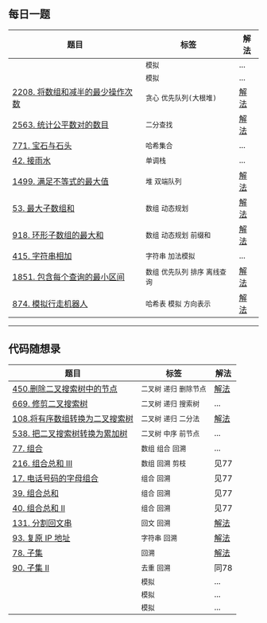 ## 每日一题

| 题目 | 标签 | 解法 |
| --- | --- | --- |
| []() |`模拟`| ... |
| []() |`模拟`| ... |
| [2208. 将数组和减半的最少操作次数](https://leetcode.cn/problems/minimum-operations-to-halve-array-sum/description/) | `贪心` `优先队列(大根堆)` | [解法](每日刷题/lc2563_统计公平数对的数目.md) |
| [2563. 统计公平数对的数目](https://leetcode.cn/problems/count-the-number-of-fair-pairs/description/) | `二分查找` | [解法](每日刷题/lc2563_统计公平数对的数目.md) |
| [771. 宝石与石头](https://leetcode.cn/problems/jewels-and-stones/) |`哈希集合`| ... |
| [42. 接雨水](https://leetcode.cn/problems/trapping-rain-water/) |`单调栈`| ... |
| [1499. 满足不等式的最大值](https://leetcode.cn/problems/max-value-of-equation/description/) | `堆` `双端队列` | [解法](每日一题/lc1499_满足不等式的最大值.md) |
| [53. 最大子数组和](https://leetcode.cn/problems/maximum-subarray/description/) | `数组` `动态规划` | [解法](每日一题/lc53_918_环形子数组的最大和.md) |
| [918. 环形子数组的最大和](https://leetcode.cn/problems/maximum-sum-circular-subarray/description/) | `数组` `动态规划` `前缀和`| [解法](每日一题/lc53_918_环形子数组的最大和.md) |
| [415. 字符串相加](https://leetcode.cn/problems/add-strings/description/) | `字符串` `加法模拟` | ...  |
| [1851. 包含每个查询的最小区间](https://leetcode.cn/problems/minimum-interval-to-include-each-query/description/) |`数组`  `优先队列` `排序` `离线查询`| [解法](每日一题/lc1851_包含每个查询的最小区间.md) |
| [874. 模拟行走机器人](https://leetcode.cn/problems/walking-robot-simulation/) | `哈希表` `模拟` `方向表示`| [解法](每日一题/lc874_模拟行走机器人.md) |

--- 

## 代码随想录

| 题目 | 标签 | 解法 |
| ---- | ---- | --- |
| [450.删除二叉搜索树中的节点](https://leetcode.cn/problems/delete-node-in-a-bst/)| `二叉树` `递归` `删除节点` | [解法](代码随想录/二叉树/lc450_删除二叉搜索树中的节点.md) |
| [669. 修剪二叉搜索树](https://leetcode.cn/problems/trim-a-binary-search-tree/description/)|  `二叉树` `递归` `搜索树` | ... |
| [108.将有序数组转换为二叉搜索树](https://leetcode.cn/problems/convert-sorted-array-to-binary-search-tree/submissions/) |`二叉树` `递归` `二分法` | [解法](代码随想录/二叉树/lc108.将有序数组转化为二叉搜索树.md) |
| [538. 把二叉搜索树转换为累加树](https://leetcode.cn/problems/convert-bst-to-greater-tree/) |`二叉树`  `中序` `前节点`| ... |
| [77. 组合](https://leetcode.cn/problems/combinations/submissions/) |`数组`  `组合` `回溯`| ... |
| [216. 组合总和 III](https://leetcode.cn/problems/combination-sum-iii/) |`数组` `回溯` `剪枝`| 见77 |
| [17. 电话号码的字母组合](https://leetcode.cn/problems/letter-combinations-of-a-phone-number/) |`组合` `回溯`| 见77 |
| [39. 组合总和](https://leetcode.cn/problems/combination-sum/) |`组合` `回溯`| 见77 |
| [40. 组合总和 II](https://leetcode.cn/problems/combination-sum-ii/) |`组合` `回溯`| 见77 |
| [131. 分割回文串](https://leetcode.cn/problems/palindrome-partitioning/) |`回文` `回溯`| [解法](代码随想录/回溯/lc131_分割回文串.md) |
| [93. 复原 IP 地址](https://leetcode.cn/problems/restore-ip-addresses/) |`字符串` `回溯`| [解法](代码随想录/回溯/lc93_复原%20IP%20地址.md) |
| [78. 子集](https://leetcode.cn/problems/subsets/description/) |`回溯`| [解法](代码随想录/回溯/lc78_90_子集.md) |
| [90. 子集 II](https://leetcode.cn/problems/subsets-ii/description/) |`去重` `回溯`| 同78 |
| []() |`模拟`| ... |
| []() |`模拟`| ... |
| []() |`模拟`| ... |

